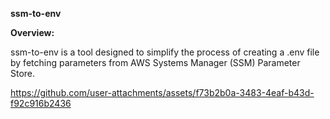 **ssm-to-env**

**Overview:**

ssm-to-env is a tool designed to simplify the process of creating a .env file by fetching parameters from AWS Systems Manager (SSM) Parameter Store. 



https://github.com/user-attachments/assets/f73b2b0a-3483-4eaf-b43d-f92c916b2436

